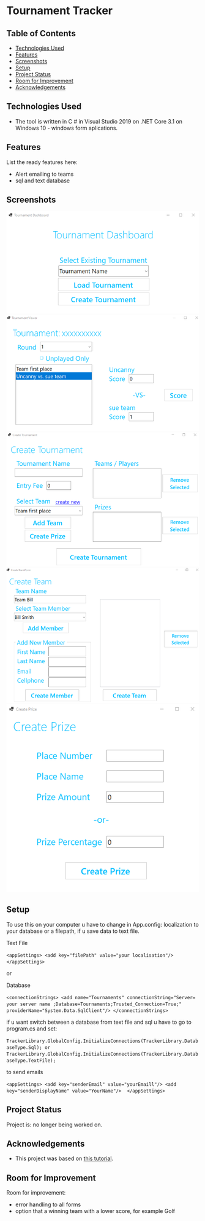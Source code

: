 # Tournament Tracker
> 
> 

## Table of Contents
* [Technologies Used](#technologies-used)
* [Features](#features)
* [Screenshots](#screenshots)
* [Setup](#setup)
* [Project Status](#project-status)
* [Room for Improvement](#room-for-improvement)
* [Acknowledgements](#acknowledgements)


## Technologies Used
- The tool is written in C # in Visual Studio 2019 on .NET Core 3.1 on Windows 10 - windows form aplications.

## Features
List the ready features here:
- Alert emailing to teams
- sql and text database

## Screenshots
![dashboard](./TournamentTracker/ss/dashboard.png)
![tournamentviewer](./TournamentTracker/ss/tournamentviewer.png)
![createtournament](./TournamentTracker/ss/createtournament.png)
![createteam](./TournamentTracker/ss/createteam.png)
![createprize](./TournamentTracker/ss/createprize.png)
<!-- If you have screenshots you'd like to share, include them here. -->

## Setup
To use this on your computer u have to change in App.config: localization to your database or a filepath, if u save data to text file.

Text File

` <appSettings>
    <add key="filePath" value="your localisation"/>
  </appSettings> `
  
  or
  
 Database
 
 ` <connectionStrings>
    <add name="Tournaments" connectionString="Server= your server name ;Database=Tournaments;Trusted_Connection=True;" providerName="System.Data.SqlClient"/>
  </connectionStrings> `

if u want switch between a database from text file and sql u have to go to program.cs and set:
 
 `
TrackerLibrary.GlobalConfig.InitializeConnections(TrackerLibrary.DatabaseType.Sql); or
TrackerLibrary.GlobalConfig.InitializeConnections(TrackerLibrary.DatabaseType.TextFile); `

 to send emails
 
 ` <appSettings> <add key="senderEmail" value="yourEmaill"/>
    <add key="senderDisplayName" value="YourName"/>  </appSettings>  `

## Project Status
Project is: no longer being worked on.

## Acknowledgements
- This project was based on [this tutorial](https://www.youtube.com/watch?v=wfWxdh-_k_4).


## Room for Improvement

Room for improvement:
- error handling to all forms
- option that a winning team with a lower score, for example Golf 
